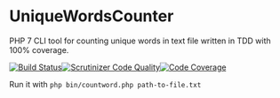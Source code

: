 # UniqueWordsCounter
PHP 7 CLI tool for counting unique words in text file written in TDD with 100% coverage.

[![Build Status](https://scrutinizer-ci.com/g/Vehsamrak/UniqueWordsCounter/badges/build.png?b=master)](https://scrutinizer-ci.com/g/Vehsamrak/UniqueWordsCounter/build-status/master)[![Scrutinizer Code Quality](https://scrutinizer-ci.com/g/Vehsamrak/UniqueWordsCounter/badges/quality-score.png?b=master)](https://scrutinizer-ci.com/g/Vehsamrak/UniqueWordsCounter/?branch=master)[![Code Coverage](https://scrutinizer-ci.com/g/Vehsamrak/UniqueWordsCounter/badges/coverage.png?b=master)](https://scrutinizer-ci.com/g/Vehsamrak/UniqueWordsCounter/?branch=master)

Run it with `php bin/countword.php path-to-file.txt`
